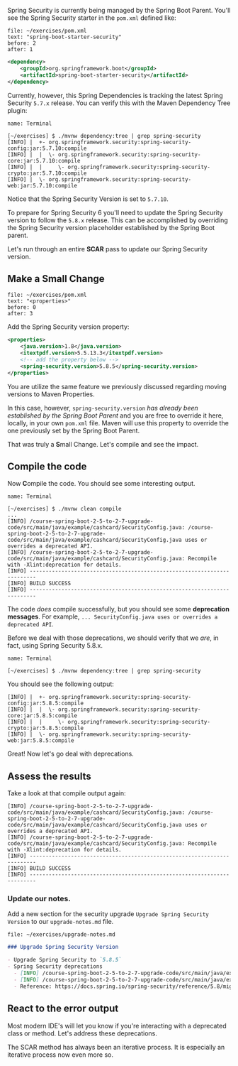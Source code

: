 Spring Security is currently being managed by the Spring Boot Parent. You'll see the Spring Security starter in the `pom.xml` defined like:

```editor:select-matching-text
file: ~/exercises/pom.xml
text: "spring-boot-starter-security"
before: 2
after: 1
```

```xml
<dependency>
	<groupId>org.springframework.boot</groupId>
	<artifactId>spring-boot-starter-security</artifactId>
</dependency>
```

Currently, however, this Spring Dependencies is tracking the latest Spring Security `5.7.x` release. You can verify this with the Maven Dependency Tree plugin:

```dashboard:open-dashboard
name: Terminal
```

```shell
[~/exercises] $ ./mvnw dependency:tree | grep spring-security
[INFO] |  +- org.springframework.security:spring-security-config:jar:5.7.10:compile
[INFO] |  |  \- org.springframework.security:spring-security-core:jar:5.7.10:compile
[INFO] |  |     \- org.springframework.security:spring-security-crypto:jar:5.7.10:compile
[INFO] |  \- org.springframework.security:spring-security-web:jar:5.7.10:compile
```

Notice that the Spring Security Version is set to `5.7.10`.

To prepare for Spring Security 6 you'll need to update the Spring Security version to follow the `5.8.x` release. This can be accomplished by overriding the Spring Security version placeholder established by the Spring Boot parent.

Let's run through an entire **SCAR** pass to update our Spring Security version.

## Make a **S**mall Change

```editor:select-matching-text
file: ~/exercises/pom.xml
text: "<properties>"
before: 0
after: 3
```

Add the Spring Security version property:

```xml
<properties>
	<java.version>1.8</java.version>
	<itextpdf.version>5.5.13.3</itextpdf.version>
    <!-- add the property below -->
	<spring-security.version>5.8.5</spring-security.version>
</properties>
```

You are utilize the same feature we previously discussed regarding moving versions to Maven Properties.

In this case, however, `spring-security.version` _has already been established by the Spring Boot Parent_ and you are free to override it here, locally, in your own `pom.xml` file. Maven will use this property to override the one previously set by the Spring Boot Parent.

That was truly a **S**mall Change. Let's compile and see the impact.

## **C**ompile the code

Now **C**ompile the code. You should see some interesting output.

```dashboard:open-dashboard
name: Terminal
```

```shell
[~/exercises] $ ./mvnw clean compile
...
[INFO] /course-spring-boot-2-5-to-2-7-upgrade-code/src/main/java/example/cashcard/SecurityConfig.java: /course-spring-boot-2-5-to-2-7-upgrade-code/src/main/java/example/cashcard/SecurityConfig.java uses or overrides a deprecated API.
[INFO] /course-spring-boot-2-5-to-2-7-upgrade-code/src/main/java/example/cashcard/SecurityConfig.java: Recompile with -Xlint:deprecation for details.
[INFO] ------------------------------------------------------------------------
[INFO] BUILD SUCCESS
[INFO] ------------------------------------------------------------------------
```

The code _does_ compile successfully, but you should see some **deprecation messages**. For example, `... SecurityConfig.java uses or overrides a deprecated API`.

Before we deal with those deprecations, we should verify that we _are_, in fact, using Spring Security 5.8.x.

```dashboard:open-dashboard
name: Terminal
```

```shell
[~/exercises] $ ./mvnw dependency:tree | grep spring-security
```

You should see the following output:

```shell
[INFO] |  +- org.springframework.security:spring-security-config:jar:5.8.5:compile
[INFO] |  |  \- org.springframework.security:spring-security-core:jar:5.8.5:compile
[INFO] |  |     \- org.springframework.security:spring-security-crypto:jar:5.8.5:compile
[INFO] |  \- org.springframework.security:spring-security-web:jar:5.8.5:compile
```

Great! Now let's go deal with deprecations.

## **A**ssess the results

Take a look at that compile output again:

```shell
[INFO] /course-spring-boot-2-5-to-2-7-upgrade-code/src/main/java/example/cashcard/SecurityConfig.java: /course-spring-boot-2-5-to-2-7-upgrade-code/src/main/java/example/cashcard/SecurityConfig.java uses or overrides a deprecated API.
[INFO] /course-spring-boot-2-5-to-2-7-upgrade-code/src/main/java/example/cashcard/SecurityConfig.java: Recompile with -Xlint:deprecation for details.
[INFO] ------------------------------------------------------------------------
[INFO] BUILD SUCCESS
[INFO] ------------------------------------------------------------------------
```

### Update our notes.

Add a new section for the security upgrade `Upgrade Spring Security Version` to our `upgrade-notes.md` file.

```editor:open-file
file: ~/exercises/upgrade-notes.md
```

```markdown
### Upgrade Spring Security Version

- Upgrade Spring Security to `5.8.5`
- Spring Security deprecations
  - [INFO] /course-spring-boot-2-5-to-2-7-upgrade-code/src/main/java/example/cashcard/SecurityConfig.java: /course-spring-boot-2-5-to-2-7-upgrade-code/src/main/java/example/cashcard/SecurityConfig.java uses or overrides a deprecated API.
  - [INFO] /course-spring-boot-2-5-to-2-7-upgrade-code/src/main/java/example/cashcard/SecurityConfig.java
  - Reference: https://docs.spring.io/spring-security/reference/5.8/migration/index.html
```

## **R**eact to the error output

Most modern IDE's will let you know if you're interacting with a deprecated class or method. Let's address these deprecations.

The SCAR method has always been an iterative process. It is especially an iterative process now even more so.
